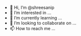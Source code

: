 - 👋 Hi, I’m @shreesanip
- 👀 I’m interested in ...
- 🌱 I’m currently learning ...
- 💞️ I’m looking to collaborate on ...
- 📫 How to reach me ...

<!---
shreesanip/shreesanip is a ✨ special ✨ repository because its `README.md` (this file) appears on your GitHub profile.
You can click the Preview link to take a look at your changes.
--->
